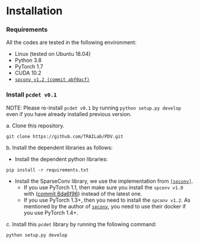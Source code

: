 # Installation

### Requirements
All the codes are tested in the following environment:
* Linux (tested on Ubuntu 18.04)
* Python 3.8
* PyTorch 1.7
* CUDA 10.2
* [`spconv v1.2 (commit abf0acf)`](https://github.com/traveller59/spconv/tree/abf0acf30f5526ea93e687e3f424f62d9cd8313a)

### Install `pcdet v0.1`
NOTE: Please re-install `pcdet v0.1` by running `python setup.py develop` even if you have already installed previous version.

a. Clone this repository.
```shell
git clone https://github.com/TRAILab/PDV.git
```

b. Install the dependent libraries as follows:

* Install the dependent python libraries:
```
pip install -r requirements.txt
```

* Install the SparseConv library, we use the implementation from [`[spconv]`](https://github.com/traveller59/spconv).
    * If you use PyTorch 1.1, then make sure you install the `spconv v1.0` with ([commit 8da6f96](https://github.com/traveller59/spconv/tree/8da6f967fb9a054d8870c3515b1b44eca2103634)) instead of the latest one.
    * If you use PyTorch 1.3+, then you need to install the `spconv v1.2`. As mentioned by the author of [`spconv`](https://github.com/traveller59/spconv), you need to use their docker if you use PyTorch 1.4+.

c. Install this `pcdet` library by running the following command:
```shell
python setup.py develop
```
